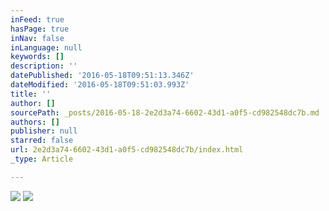 ```yaml
---
inFeed: true
hasPage: true
inNav: false
inLanguage: null
keywords: []
description: ''
datePublished: '2016-05-18T09:51:13.346Z'
dateModified: '2016-05-18T09:51:03.993Z'
title: ''
author: []
sourcePath: _posts/2016-05-18-2e2d3a74-6602-43d1-a0f5-cd982548dc7b.md
authors: []
publisher: null
starred: false
url: 2e2d3a74-6602-43d1-a0f5-cd982548dc7b/index.html
_type: Article

---
```

![](https://the-grid-user-content.s3-us-west-2.amazonaws.com/72accc11-4c10-4825-9d79-4387eeaf6492.gif)
![](https://the-grid-user-content.s3-us-west-2.amazonaws.com/8b15f1ec-98ff-462b-9495-e1207edc0544.gif)